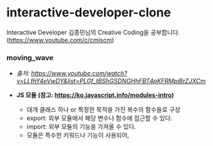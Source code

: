 # interactive-developer-clone
Interactive Developer 김종민님의 Creative Coding을 공부합니다. (https://www.youtube.com/c/cmiscm)

### moving_wave 
- *출처: https://www.youtube.com/watch?v=LLfhY4eVwDY&list=PLGf_tBShGSDNGHhFBT4pKFRMpiBrZJXCm*

- __JS 모듈 (참고: https://ko.javascript.info/modules-intro)__
  - 대개 클래스 하나 or 특정한 목적을 가진 복수의 함수들로 구성
  - export: 외부 모듈에서 해당 변수나 함수에 접근할 수 있다. 
  - import: 외부 모듈의 기능을 가져올 수 있다. 
  - 모듈은 특수한 키워드나 기능이 사용되어, <script type="module"> 속성 설정 필수

- __requestAnimationFrame() (참고: https://developer.mozilla.org/ko/docs/Web/API/Window/requestAnimationFrame)__
  - 브라우저에게 수행하기를 원하는 애니메이션을 알리고, 다음 리페인트가 진행되기 전에 해당 애니메이션을 업데이트하는 함수를 호출
  - 리페인트 이전에 실행할 콜백을 인자로 받는다. 
  
- __bind() (참고: https://kamang-it.tistory.com/entry/JavaScript07this-this%EB%B0%94%EC%9D%B8%EB%93%9C%ED%8E%B8bindcallapply)__
  - this는 내가 정한 object로 고정!
